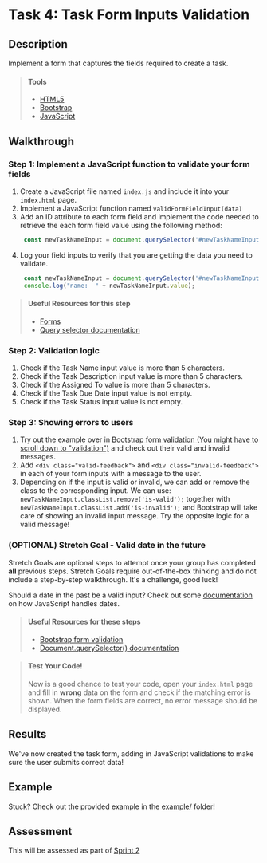 # Task 4: Task Form Inputs Validation

## Description

Implement a form that captures the fields required to create a task.


> #### Tools
> - [HTML5](https://developer.mozilla.org/en-US/docs/Web/Guide/HTML/HTML5)
> - [Bootstrap](https://getbootstrap.com/)
> - [JavaScript](https://developer.mozilla.org/en-US/docs/Web/JavaScript/Reference)
      
    
## Walkthrough

### Step 1: Implement a JavaScript function to validate your form fields

1. Create a JavaScript file named `index.js` and include it into your `index.html` page.
2. Implement a JavaScript function named `validFormFieldInput(data)`
3. Add an ID attribute to each form field and implement the code needed to retrieve the each form field value using the following method:
      ```javascript
       const newTaskNameInput = document.querySelector('#newTaskNameInput');
      ```
4. Log your field inputs to verify that you are getting the data you need to validate.
      ```javascript
       const newTaskNameInput = document.querySelector('#newTaskNameInput');
       console.log("name:  " + newTaskNameInput.value);
      ```
> #### Useful Resources for this step
> - [Forms](https://getbootstrap.com/docs/4.5/components/forms/)
> - [Query selector documentation](https://developer.mozilla.org/en-US/docs/Web/API/Document/querySelector)

### Step 2: Validation logic

1. Check if the Task Name input value is more than 5 characters.
2. Check if the Task Description input value is more than 5 characters.
3. Check if the Assigned To value is more than 5 characters.
4. Check if the Task Due Date input value is not empty.
5. Check if the Task Status input value is not empty.

### Step 3: Showing errors to users

1. Try out the example over in [Bootstrap form validation (You might have to scroll down to "validation")](https://getbootstrap.com/docs/4.5/components/forms/#validation/) and check out their valid and invalid messages.
2. Add `<div class="valid-feedback">` and `<div class="invalid-feedback">` in each of your form inputs with a message to the user.
3. Depending on if the input is valid or invalid, we can add or remove the class to the corrosponding input. We can use:
 `newTaskNameInput.classList.remove('is-valid');` together with  
`newTaskNameInput.classList.add('is-invalid');`  and Bootstrap will take care of showing an invalid input message. Try the opposite logic for a valid message!  
 

### (OPTIONAL) Stretch Goal - Valid date in the future

Stretch Goals are optional steps to attempt once your group has completed **all** previous steps. Stretch Goals require out-of-the-box thinking and do not include a step-by-step walkthrough. It's a challenge, good luck!

Should a date in the past be a valid input? Check out some [documentation](https://developer.mozilla.org/en-US/docs/Web/JavaScript/Reference/Global_Objects/Date/now) on how JavaScript handles dates.



> #### Useful Resources for these steps
> - [Bootstrap form validation](https://getbootstrap.com/docs/4.5/components/forms/#validation)
> - [Document.querySelector() documentation](https://www.w3schools.com/howto/howto_js_toggle_hide_show.asp)


> #### Test Your Code!
> Now is a good chance to test your code, open your `index.html` page and fill in **wrong** data on the form and check if the matching error is shown.
> When the form fields are correct, no error message should be displayed.

## Results

We've now created the task form, adding in JavaScript validations to make sure the user submits correct data!

## Example

Stuck? Check out the provided example in the [example/](example/) folder!

## Assessment

This will be assessed as part of [Sprint 2](https://docs.google.com/spreadsheets/d/1X-LhsK5TaDvQZl-YS6XFxemVx3UhHdAY-vRcdR-rt9Q/edit#gid=680203692) 
